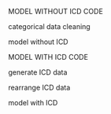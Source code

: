 MODEL WITHOUT ICD CODE

categorical data cleaning

model without ICD


MODEL WITH ICD CODE

generate ICD data

rearrange ICD data

model with ICD
